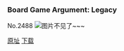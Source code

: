 ### Board Game Argument: Legacy
No.2488
![图片不见了~~~](https://imgs.xkcd.com/comics/board_game_argument_legacy.png)

[原址](https://xkcd.com//2488) [下载](https://imgs.xkcd.com/comics/board_game_argument_legacy.png)

